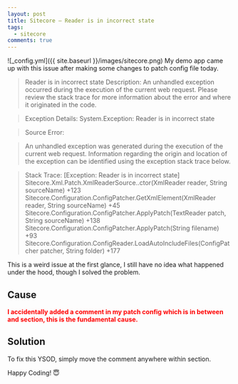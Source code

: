 ```yaml
---
layout: post
title: Sitecore – Reader is in incorrect state
tags:  
  - sitecore
comments: true
---
```


![_config.yml]({{ site.baseurl }}/images/sitecore.png)
My demo app came up with this issue after making some changes to patch config file today.

> Reader is in incorrect state 
> Description: An unhandled exception occurred during the execution of the current web request. Please review the stack trace for more information about the error and where it originated in the code.

> Exception Details: System.Exception: Reader is in incorrect state

> Source Error:

> An unhandled exception was generated during the execution of the current web request. Information regarding the origin and location of the exception can be identified using the exception stack trace below.

> Stack Trace:
[Exception: Reader is in incorrect state]
Sitecore.Xml.Patch.XmlReaderSource..ctor(XmlReader reader, String sourceName) +123
Sitecore.Configuration.ConfigPatcher.GetXmlElement(XmlReader reader, String sourceName) +45
Sitecore.Configuration.ConfigPatcher.ApplyPatch(TextReader patch, String sourceName) +138
Sitecore.Configuration.ConfigPatcher.ApplyPatch(String filename) +93
Sitecore.Configuration.ConfigReader.LoadAutoIncludeFiles(ConfigPatcher patcher, String folder) +177


This is a weird issue at the first glance, I still have no idea what happened under the hood, though I solved the problem.

## Cause
<span style="color:red">**I accidentally added a comment in my patch config which is in between and section, this is the fundamental cause.**</span>

## Solution
To fix this YSOD, simply move the comment anywhere within section.

Happy Coding! 😇